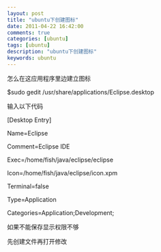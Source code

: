 ```yaml
---
layout: post
title: "ubuntu下创建图标"
date: 2011-04-22 16:42:00 
comments: true
categories: [ubuntu]
tags: [ubuntu]
description: "ubuntu下创建图标"
keywords: ubuntu
---
```



 
  怎么在这应用程序里边建立图标
  
  $sudo gedit /usr/share/applications/Eclipse.desktop
  
  
  输入以下代码
  
  [Desktop Entry]
  
  Name=Eclipse
  
  Comment=Eclipse 
IDE
  
  Exec=/home/fish/java/eclipse/eclipse
  
  Icon=/home/fish/java/eclipse/icon.xpm
  
  Terminal=false
  
  Type=Application
  
  Categories=Application;Development;
 
 
  
  如果不能保存显示权限不够
  
  先创建文件再打开修改
 


